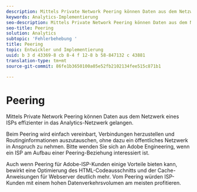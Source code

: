 ```yaml
---
description: Mittels Private Network Peering können Daten aus dem Netzwerk eines ISPs effizienter in das Analytics-Netzwerk gelangen.
keywords: Analytics-Implementierung
seo-description: Mittels Private Network Peering können Daten aus dem Netzwerk eines ISPs effizienter in das Analytics-Netzwerk gelangen.
seo-title: Peering
solution: Analytics
subtopic: 'Fehlerbehebung '
title: Peering
topic: Entwickler und Implementierung
uuid: b 3 d 43369-8 cb 8-4 f 12-8 b 58-847132 c 43881
translation-type: tm+mt
source-git-commit: 86fe1b3650100a05e52fb2102134fee515c871b1

---
```



# Peering

Mittels Private Network Peering können Daten aus dem Netzwerk eines ISPs effizienter in das Analytics-Netzwerk gelangen.

Beim Peering wird einfach vereinbart, Verbindungen herzustellen und Routinginformationen auszutauschen, ohne dazu ein öffentliches Netzwerk in Anspruch zu nehmen. Bitte wenden Sie sich an Adobe Engineering, wenn ein ISP am Aufbau einer Peering-Beziehung interessiert ist.

Auch wenn Peering für Adobe-ISP-Kunden einige Vorteile bieten kann, bewirkt eine Optimierung des HTML-Codeausschnitts und der Cache-Anweisungen für Webserver deutlich mehr. Vom Peering würden ISP-Kunden mit einem hohen Datenverkehrsvolumen am meisten profitieren.
